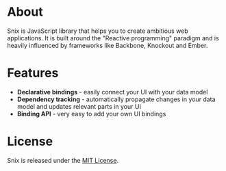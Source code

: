 About
====

Snix is JavaScript library that helps you to create ambitious web applications. It is built around the "Reactive programming" paradigm and is heavily influenced by frameworks like Backbone, Knockout and Ember.

Features
====
* **Declarative bindings** - easily connect your UI with your data model
* **Dependency tracking** - automatically propagate changes in your data model and updates relevant parts in your UI
* **Binding API** - very easy to add your own UI bindings

License
====

Snix is released under the <a href="http://opensource.org/licenses/MIT">MIT License</a>.